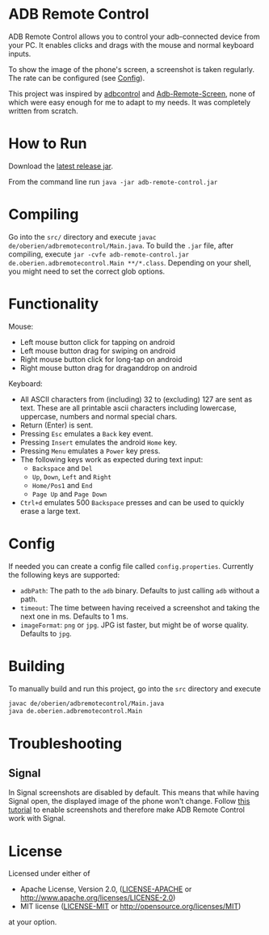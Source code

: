 # ADB Remote Control

ADB Remote Control allows you to control your adb-connected device from your PC.
It enables clicks and drags with the mouse and normal keyboard inputs.

To show the image of the phone's screen, a screenshot is taken regularly.
The rate can be configured (see [Config](#config)).

This project was inspired by [adbcontrol](http://marian.schedenig.name/2014/07/03/remote-control-your-android-phone-through-adb/)
and [Adb-Remote-Screen](https://github.com/MajeurAndroid/Adb-Remote-Screen), none of which were easy enough for me to
adapt to my needs.
It was completely written from scratch.

# How to Run

Download the [latest release jar](https://github.com/oberien/adb-remote-control/releases/latest/download/adb-remote-control.jar).

From the command line run `java -jar adb-remote-control.jar`

# Compiling

Go into the `src/` directory and execute `javac de/oberien/adbremotecontrol/Main.java`.
To build the `.jar` file, after compiling, execute
`jar -cvfe adb-remote-control.jar de.oberien.adbremotecontrol.Main **/*.class`.
Depending on your shell, you might need to set the correct glob options.

# Functionality

Mouse:
* Left mouse button click for tapping on android
* Left mouse button drag for swiping on android
* Right mouse button click for long-tap on android
* Right mouse button drag for draganddrop on android

Keyboard:
* All ASCII characters from (including) 32 to (excluding) 127 are sent as text.
  These are all printable ascii characters including lowercase, uppercase,
  numbers and normal special chars.
* Return (Enter) is sent.
* Pressing `Esc` emulates a `Back` key event.
* Pressing `Insert` emulates the android `Home` key.
* Pressing `Menu` emulates a `Power` key press.
* The following keys work as expected during text input:
    * `Backspace` and `Del`
    * `Up`, `Down`, `Left` and `Right`
    * `Home/Pos1` and `End`
    * `Page Up` and `Page Down`
* `Ctrl+d` emulates 500 `Backspace` presses and can be used to quickly erase a large text.

# Config

If needed you can create a config file called `config.properties`.
Currently the following keys are supported:

* `adbPath`: The path to the `adb` binary. Defaults to just calling `adb` without a path.
* `timeout`: The time between having received a screenshot and taking the next one in ms. Defaults to 1 ms.
* `imageFormat`: `png` or `jpg`. JPG ist faster, but might be of worse quality. Defaults to `jpg`.

# Building

To manually build and run this project, go into the `src` directory and execute

```sh
javac de/oberien/adbremotecontrol/Main.java
java de.oberien.adbremotecontrol.Main 
```

# Troubleshooting

## Signal

In Signal screenshots are disabled by default.
This means that while having Signal open, the displayed image of the phone
won't change.
Follow [this tutorial](http://web.archive.org/web/20160906212028/http://support.whispersystems.org/hc/en-us/articles/213191027-Can-I-take-a-screenshot-)
to enable screenshots and therefore make ADB Remote Control work with Signal.

# License

Licensed under either of

 * Apache License, Version 2.0, ([LICENSE-APACHE](LICENSE-APACHE) or http://www.apache.org/licenses/LICENSE-2.0)
 * MIT license ([LICENSE-MIT](LICENSE-MIT) or http://opensource.org/licenses/MIT)

at your option.
